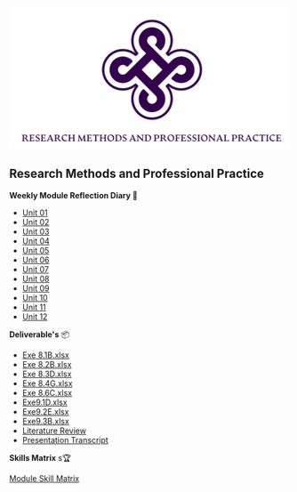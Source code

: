 ![Logo](Images/Logo.png)
## Research Methods and Professional Practice


**Weekly Module Reflection Diary 📔**

- [Unit 01](/MyPortfolio/RMPP/Unit01.html)
- [Unit 02](/MyPortfolio/RMPP/Unit02.html)
- [Unit 03](/MyPortfolio/RMPP/Unit03.html)
- [Unit 04](/MyPortfolio/RMPP/Unit04.html)
- [Unit 05](/MyPortfolio/RMPP/Unit05.html)
- [Unit 06](/MyPortfolio/RMPP/Unit06.html)
- [Unit 07](/MyPortfolio/RMPP/Unit07.html)
- [Unit 08](/MyPortfolio/RMPP/Unit08.html)
- [Unit 09](/MyPortfolio/RMPP/Unit09.html)
- [Unit 10](/MyPortfolio/RMPP/Unit10.html)
- [Unit 11](/MyPortfolio/RMPP/Unit11.html)
- [Unit 12](/MyPortfolio/RMPP/Unit12.html)

**Deliverable's** 📦

- [Exe 8.1B.xlsx](/MyPortfolio/RMPP/Exe%208.1B.xlsx)
- [Exe 8.2B.xlsx](/MyPortfolio/RMPP/Exe%208.2B.xlsx)
- [Exe 8.3D.xlsx](/MyPortfolio/RMPP/Exe%208.3D.xlsx)
- [Exe 8.4G.xlsx](/MyPortfolio/RMPP/Exe%208.4G.xlsx)
- [Exe 8.6C.xlsx](/MyPortfolio/RMPP/Exe%208.6C.xlsx)
- [Exe9.1D.xlsx](/MyPortfolio/RMPP/Exe9.1D.xlsx)
- [Exe9.2E.xlsx](/MyPortfolio/RMPP/Exe9.2E.xlsx)
- [Exe9.3B.xlsx](/MyPortfolio/RMPP/Exe9.3B.xlsx)
- [Literature Review](/MyPortfolio/RMPP/Literature%20Review.docx)
- [Presentation Transcript](/MyPortfolio/RMPP/ProposalTranscriptSubmission.docx)

**Skills Matrix** s🏆

[Module Skill Matrix](/MyPortfolio/RMPP/SkillsMatrix.html)

